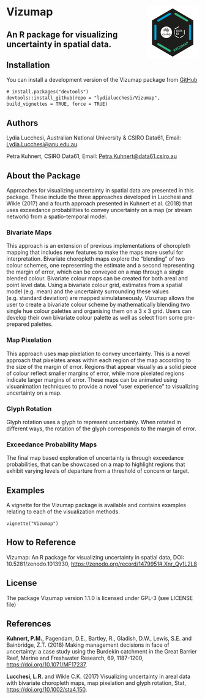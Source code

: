 
<!-- README.md is generated from README.Rmd. Please edit that file -->

# Vizumap <img src='man/figures/Vizumap_Hex.png' align="right" height="138.5" />

## An R package for visualizing uncertainty in spatial data.

## Installation

You can install a development version of the Vizumap package from
[GitHub](https://github.com/lydialucchesi/Vizumap)

    # install.packages("devtools")
    devtools::install_github(repo = "lydialucchesi/Vizumap", build_vignettes = TRUE, force = TRUE)

## Authors

Lydia Lucchesi, Australian National University & CSIRO Data61, Email:
<Lydia.Lucchesi@anu.edu.au>

Petra Kuhnert, CSIRO Data61, Email: <Petra.Kuhnert@data61.csiro.au>

## About the Package

Approaches for visualizing uncertainty in spatial data are presented in
this package. These include the three approaches developed in Lucchesi
and Wikle (2017) and a fourth approach presented in Kuhnert et
al. (2018) that uses exceedance probabilities to convey uncertainty on
a map (or stream network) from a spatio-temporal model.

### Bivariate Maps

This approach is an extension of previous implementations of choropleth
mapping that includes new features to make the maps more useful for
interpretation. Bivariate choropleth maps explore the “blending” of two
colour schemes, one representing the estimate and a second representing
the margin of error, which can be conveyed on a map through a single
blended colour. Bivariate colour maps can be created for both areal and
point level data. Using a bivariate colour grid, estimates from a
spatial model (e.g. mean) and the uncertainty surrounding these values
(e.g. standard deviation) are mapped simulataneously. Vizumap allows the
user to create a bivariate colour scheme by mathematically blending two
single hue colour palettes and organising them on a 3 x 3 grid. Users
can develop their own bivariate colour palette as well as select from
some pre-prepared palettes.

### Map Pixelation

This approach uses map pixelation to convey uncertainty. This is a novel
approach that pixelates areas within each region of the map according to
the size of the margin of error. Regions that appear visually as a solid
piece of colour reflect smaller margins of error, while more pixelated
regions indicate larger margins of error. These maps can be animated
using visuanimation techniques to provide a novel “user experience” to
visualizing uncertainty on a map.

### Glyph Rotation

Glyph rotation uses a glyph to represent uncertainty. When rotated in
different ways, the rotation of the glyph corresponds to the margin of
error.

### Exceedance Probability Maps

The final map based exploration of uncertainty is through exceedance
probabilities, that can be showcased on a map to highlight regions that
exhibit varying levels of departure from a threshold of concern or
target.

## Examples

A vignette for the Vizumap package is available and contains examples
relating to each of the visualization methods.

    vignette("Vizumap")

## How to Reference

Vizumap: An R package for visualizing uncertainty in spatial data, DOI:
10.5281/zenodo.1013930, <https://zenodo.org/record/1479951#.Xnr_Qy1L2L8>

## License

The package Vizumap version 1.1.0 is licensed under GPL-3 (see LICENSE
file)

## References

<strong>Kuhnert, P.M.</strong>, Pagendam, D.E., Bartley, R., Gladish,
D.W., Lewis, S.E. and Bainbridge, Z.T. (2018) Making management
decisions in face of uncertainty: a case study using the Burdekin
catchment in the Great Barrier Reef, Marine and Freshwater Research, 69,
1187-1200, <https://doi.org/10.1071/MF17237>.

<strong>Lucchesi, L.R.</strong> and Wikle C.K. (2017) Visualizing
uncertainty in areal data with bivariate choropleth maps, map pixelation
and glyph rotation, Stat, <https://doi.org/10.1002/sta4.150>.
